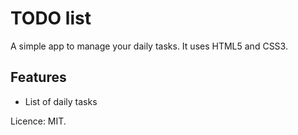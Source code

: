 # TODO list
A simple app to manage your daily tasks.
It uses HTML5 and CSS3.

## Features
* List of daily tasks

Licence: MIT.